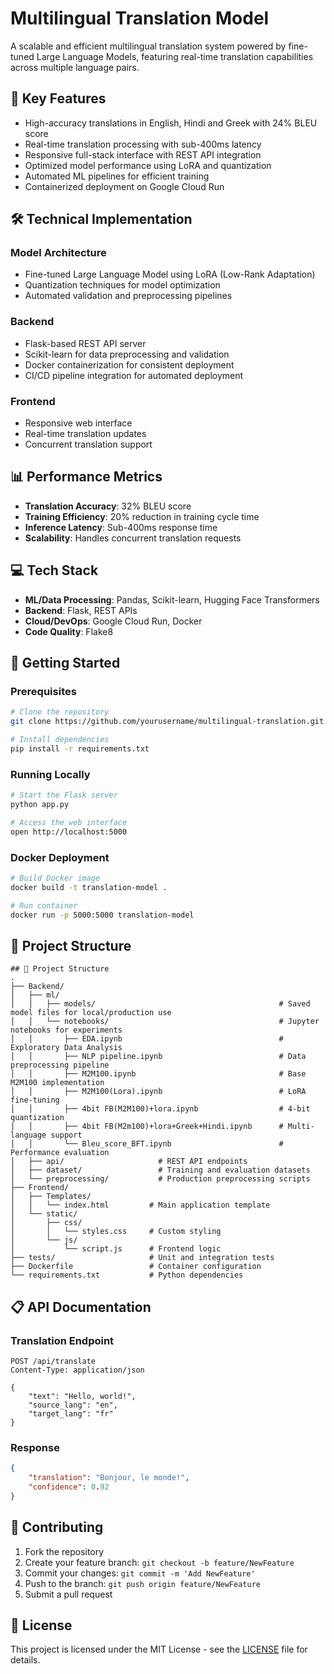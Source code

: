 # Multilingual Translation Model

A scalable and efficient multilingual translation system powered by fine-tuned Large Language Models, featuring real-time translation capabilities across multiple language pairs.

## 🚀 Key Features

- High-accuracy translations in English, Hindi and Greek with 24% BLEU score
- Real-time translation processing with sub-400ms latency
- Responsive full-stack interface with REST API integration
- Optimized model performance using LoRA and quantization
- Automated ML pipelines for efficient training
- Containerized deployment on Google Cloud Run

## 🛠️ Technical Implementation

### Model Architecture
- Fine-tuned Large Language Model using LoRA (Low-Rank Adaptation)
- Quantization techniques for model optimization
- Automated validation and preprocessing pipelines

### Backend
- Flask-based REST API server
- Scikit-learn for data preprocessing and validation
- Docker containerization for consistent deployment
- CI/CD pipeline integration for automated deployment

### Frontend
- Responsive web interface
- Real-time translation updates
- Concurrent translation support

## 📊 Performance Metrics

- **Translation Accuracy**: 32% BLEU score
- **Training Efficiency**: 20% reduction in training cycle time
- **Inference Latency**: Sub-400ms response time
- **Scalability**: Handles concurrent translation requests

## 💻 Tech Stack

- **ML/Data Processing**: Pandas, Scikit-learn, Hugging Face Transformers
- **Backend**: Flask, REST APIs
- **Cloud/DevOps**: Google Cloud Run, Docker
- **Code Quality**: Flake8

## 🚀 Getting Started

### Prerequisites
```bash
# Clone the repository
git clone https://github.com/yourusername/multilingual-translation.git

# Install dependencies
pip install -r requirements.txt
```

### Running Locally
```bash
# Start the Flask server
python app.py

# Access the web interface
open http://localhost:5000
```

### Docker Deployment
```bash
# Build Docker image
docker build -t translation-model .

# Run container
docker run -p 5000:5000 translation-model
```

## 📁 Project Structure
```
## 📁 Project Structure
.
├── Backend/
│   ├── ml/
│   │   ├── models/                                         # Saved model files for local/production use
│   │   └── notebooks/                                      # Jupyter notebooks for experiments
│   │       ├── EDA.ipynb                                   # Exploratory Data Analysis
│   │       ├── NLP pipeline.ipynb                          # Data preprocessing pipeline
│   │       ├── M2M100.ipynb                                # Base M2M100 implementation
│   │       ├── M2M100(Lora).ipynb                          # LoRA fine-tuning
│   │       ├── 4bit FB(M2M100)+lora.ipynb                  # 4-bit quantization
│   │       ├── 4bit FB(M2m100)+lora+Greek+Hindi.ipynb      # Multi-language support
│   │       └── Bleu_score_BFT.ipynb                        # Performance evaluation
│   ├── api/                     # REST API endpoints
│   ├── dataset/                 # Training and evaluation datasets
│   └── preprocessing/           # Production preprocessing scripts
├── Frontend/
│   ├── Templates/
│   │   └── index.html         # Main application template
│   └── static/
│       ├── css/
│       │   └── styles.css     # Custom styling
│       └── js/
│           └── script.js      # Frontend logic
├── tests/                     # Unit and integration tests
├── Dockerfile                 # Container configuration
└── requirements.txt           # Python dependencies

```

## 📋 API Documentation

### Translation Endpoint
```http
POST /api/translate
Content-Type: application/json

{
    "text": "Hello, world!",
    "source_lang": "en",
    "target_lang": "fr"
}
```

### Response
```json
{
    "translation": "Bonjour, le monde!",
    "confidence": 0.92
}
```

## 🤝 Contributing

1. Fork the repository
2. Create your feature branch: `git checkout -b feature/NewFeature`
3. Commit your changes: `git commit -m 'Add NewFeature'`
4. Push to the branch: `git push origin feature/NewFeature`
5. Submit a pull request

## 📝 License

This project is licensed under the MIT License - see the [LICENSE](LICENSE) file for details.
